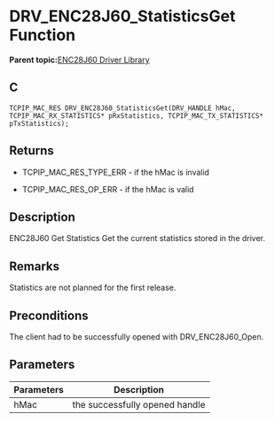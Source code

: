 # DRV\_ENC28J60\_StatisticsGet Function

**Parent topic:**[ENC28J60 Driver Library](GUID-58EA08F2-E38D-48FD-BD75-C2972C0EE761.md)

## C

```
TCPIP_MAC_RES DRV_ENC28J60_StatisticsGet(DRV_HANDLE hMac, TCPIP_MAC_RX_STATISTICS* pRxStatistics, TCPIP_MAC_TX_STATISTICS* pTxStatistics); 
```

## Returns

-   TCPIP\_MAC\_RES\_TYPE\_ERR - if the hMac is invalid

-   TCPIP\_MAC\_RES\_OP\_ERR - if the hMac is valid


## Description

ENC28J60 Get Statistics Get the current statistics stored in the driver.

## Remarks

Statistics are not planned for the first release.

## Preconditions

The client had to be successfully opened with DRV\_ENC28J60\_Open.

## Parameters

|Parameters|Description|
|----------|-----------|
|hMac|the successfully opened handle|


